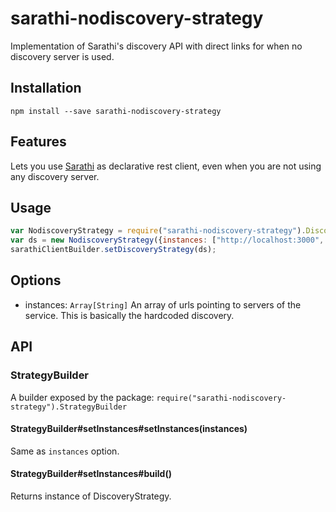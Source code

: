 # sarathi-nodiscovery-strategy
Implementation of Sarathi's discovery API with direct links for when no discovery server is used.

## Installation
```npm
npm install --save sarathi-nodiscovery-strategy
```
## Features
Lets you use [Sarathi](https://www.npmjs.com/package/sarathi) as declarative rest client, even when you are not using any discovery server.

## Usage
```javascript
var NodiscoveryStrategy = require("sarathi-nodiscovery-strategy").DiscoveryStrategy;
var ds = new NodiscoveryStrategy({instances: ["http://localhost:3000", "http://localhost:3001"]})
sarathiClientBuilder.setDiscoveryStrategy(ds);
```
## Options
* instances: ```Array[String]``` An array of urls pointing to servers of the service. This is basically the hardcoded discovery.

## API
### StrategyBuilder
A builder exposed by the package: ```require("sarathi-nodiscovery-strategy").StrategyBuilder```

#### StrategyBuilder#setInstances#setInstances(instances)
Same as ```instances``` option.

#### StrategyBuilder#setInstances#build()
Returns instance of DiscoveryStrategy.
